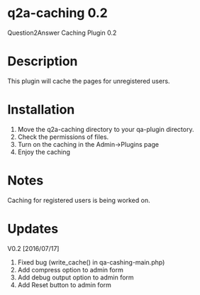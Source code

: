 q2a-caching 0.2
===========

Question2Answer Caching Plugin 0.2

Description
===========

This plugin will cache the pages for unregistered users.

Installation
===========

1. Move the q2a-caching directory to your qa-plugin directory.
2. Check the permissions of files.
3. Turn on the caching in the Admin->Plugins page
4. Enjoy the caching

Notes
=====

Caching for registered users is being worked on.

Updates
===========

V0.2 [2016/07/17]

1. Fixed bug (write_cache() in qa-cashing-main.php)
2. Add compress option to admin form
3. Add debug output option to admin form
4. Add Reset button to admin form
